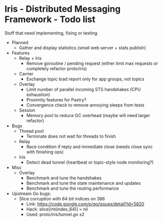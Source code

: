   Iris - Distributed Messaging Framework - Todo list
======================================================

Stuff that need implementing, fixing or testing.

- Planned
    - Gather and display statistics (small web server + stats publish)
- Features
    - Relay + Iris
        - Remove goroutine / pending request (either limit max requests or completely refactor proto/iris)
    - Carrier
        - Exchange topic load report only for app groups, not topics
    - Overlay
        - Limit number of parallel incoming STS handshakes (CPU exhaustion)
        - Proximity features for Pastry?
        - Convergence check to remove annoying sleeps from tests
    - Session
        - Memory pool to reduce GC overhead (maybe will need larger refactor)
- Bugs
    - Thread pool
        - Terminate does not wait for threads to finish
    - Relay
        - Race condition if reply and immediate close (needs close sync with finishing ops)
    - Iris
        - Detect dead tunnel (heartbeat or topic-style node monitoring?)
- Misc
    - Overlay
        - Benchmark and tune the handshakes
        - Benchmark and tune the state maintenance and updates
        - Benchmark and tune the routing performance
- Upstream Go bugs:
    - Slice corruption with 64 bit indices on 386
        - Link: https://code.google.com/p/go/issues/detail?id=5820
        - Hack: slice[int(index_64)] = nil
        - Used: proto/iris/tunnel.go x2

